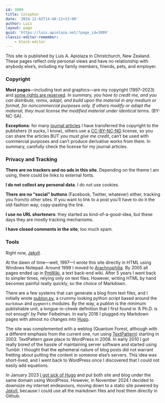 ```yaml
---
id: 3809
title: Colophon
date: '2024-12-02T14:48:12+13:00'
author: Luis
layout: page
guid: 'https://luis.apiolaza.net/?page_id=3809'
classic-editor-remember:
    - block-editor
---
```


This site is published by Luis A. Apiolaza in Christchurch, New Zealand. These pages reflect only personal views and have no relationship with anybody else’s, including my family members, friends, pets, and employer.

### Copyright

**Most pages**—including text and graphics—are my copyright (1997–2023) and [some rights are reserved](https://creativecommons.org/licenses/by-nc-sa/4.0/). *In summary, you have to credit me, and you can distribute, remix, adapt, and build upon the material in any medium or format, for noncommercial purposes only. If others modify or adapt the material, they must license the modified material under identical terms.* (BY-NC-SA).

**Exceptions**: for many [journal articles](/publications/) I have transferred the copyright to the publishers (it sucks, I know), others use a [CC-BY-NC-ND](https://creativecommons.org/licenses/by-nc-nd/4.0/) license, so you can share the articles BUT *you must give me credit*, can’t be used with commercial purposes and can’t produce derivative works from them. In summary, carefully check the license for my journal articles.

### Privacy and Tracking

**There are no trackers and no ads in this site**. Depending on the theme I am using, there could be links to external fonts.

**I do not collect any personal data**. I do not use cookies.

**There are no “social” buttons** (Facebook, Twitter, whatever) either, tracking you from/to other sites. If you want to link to a post you’ll have to do it the old-fashion way, copy-pasting the link.

**I use no URL shorteners**: they started as kind-of-a-good-idea, but these days they are mostly tracking mechanisms.

**I have closed comments in the site**; too much spam.

### Tools

Right now, [Jekyll](https://jekyllrb.com/).

At the dawn of time—well, 1997—I wrote this site directly in HTML using Windows Notepad. Around 1999 I moved to [Arachnophilia](http://arachnoid.com/arachnophilia/index.php). By 2005 all pages ended up in [PmWiki](http://www.pmwiki.org/), a text back-end wiki. After 5 years I went back to simpler times, relying only on text files. However, writing HTML by hand becomes painful really quickly, so the choice of Markdown.

There are a few systems that can generate a blog from text files, and I initially wrote [publon.py](/2010/05/21/publon-my-simple-publication-python-script/), a crummy looking python script based around the `markdown` and `pygments` modules. By the way, a *publon* is the minimum publishable unit, a tongue-in-cheek definition that I first found in ‘A Ph.D. is not enough’ by Peter Feibelman. In early 2016 I plugged my Markdown pages with almost no changes into [Hugo](https://gohugo.io).

The site was complemented with a weblog (Quantum Forest, although with a different emphasis from the current one, run using [TextPattern](https://textpattern.com/)) starting in 2003. TextPattern gave place to WordPress in 2008. In early 2010 I got really bored of the hassle of maintaining server software and started using Tumblr. I thought that the ephemeral nature of blog posts did not warrant fretting about putting the content in someone else’s servers. This idea was short-lived, and I went back to WordPress once I discovered that I could not easily add equations.

In January 2023 [I got sick of Hugo](/2023/01/31/migration/) and put both site and blog under the same domain using WordPress. However, in November 2024 I decided to downsize my internet endeavours, moving down to a static site powered by [Jekyll](https://jekyllrb.com/), because I could use all the markdown files and host them directly in Github.